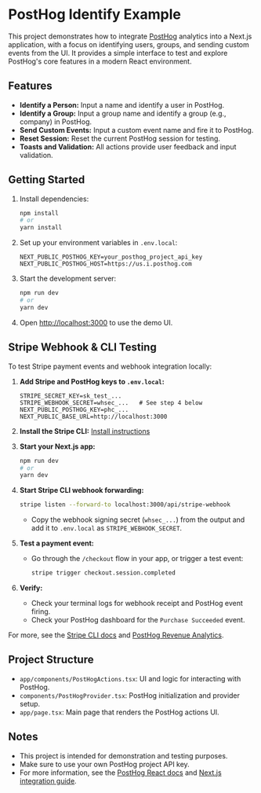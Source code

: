 # PostHog Identify Example

This project demonstrates how to integrate [PostHog](https://posthog.com) analytics into a Next.js application, with a focus on identifying users, groups, and sending custom events from the UI. It provides a simple interface to test and explore PostHog's core features in a modern React environment.

## Features

- **Identify a Person:** Input a name and identify a user in PostHog.
- **Identify a Group:** Input a group name and identify a group (e.g., company) in PostHog.
- **Send Custom Events:** Input a custom event name and fire it to PostHog.
- **Reset Session:** Reset the current PostHog session for testing.
- **Toasts and Validation:** All actions provide user feedback and input validation.

## Getting Started

1. Install dependencies:

   ```bash
   npm install
   # or
   yarn install
   ```

2. Set up your environment variables in `.env.local`:

   ```env
   NEXT_PUBLIC_POSTHOG_KEY=your_posthog_project_api_key
   NEXT_PUBLIC_POSTHOG_HOST=https://us.i.posthog.com
   ```

3. Start the development server:

   ```bash
   npm run dev
   # or
   yarn dev
   ```

4. Open [http://localhost:3000](http://localhost:3000) to use the demo UI.

## Stripe Webhook & CLI Testing

To test Stripe payment events and webhook integration locally:

1. **Add Stripe and PostHog keys to `.env.local`:**
   ```env
   STRIPE_SECRET_KEY=sk_test_...
   STRIPE_WEBHOOK_SECRET=whsec_...   # See step 4 below
   NEXT_PUBLIC_POSTHOG_KEY=phc_...
   NEXT_PUBLIC_BASE_URL=http://localhost:3000
   ```

2. **Install the Stripe CLI:**
   [Install instructions](https://stripe.com/docs/stripe-cli#install)

3. **Start your Next.js app:**
   ```bash
   npm run dev
   # or
   yarn dev
   ```

4. **Start Stripe CLI webhook forwarding:**
   ```bash
   stripe listen --forward-to localhost:3000/api/stripe-webhook
   ```
   - Copy the webhook signing secret (`whsec_...`) from the output and add it to `.env.local` as `STRIPE_WEBHOOK_SECRET`.

5. **Test a payment event:**
   - Go through the `/checkout` flow in your app, or trigger a test event:
     ```bash
     stripe trigger checkout.session.completed
     ```

6. **Verify:**
   - Check your terminal logs for webhook receipt and PostHog event firing.
   - Check your PostHog dashboard for the `Purchase Succeeded` event.

For more, see the [Stripe CLI docs](https://stripe.com/docs/stripe-cli#listen) and [PostHog Revenue Analytics](https://posthog.com/docs/web-analytics/revenue-analytics).

## Project Structure

- `app/components/PostHogActions.tsx`: UI and logic for interacting with PostHog.
- `components/PostHogProvider.tsx`: PostHog initialization and provider setup.
- `app/page.tsx`: Main page that renders the PostHog actions UI.

## Notes

- This project is intended for demonstration and testing purposes.
- Make sure to use your own PostHog project API key.
- For more information, see the [PostHog React docs](https://posthog.com/docs/libraries/react) and [Next.js integration guide](https://posthog.com/docs/libraries/next-js).
